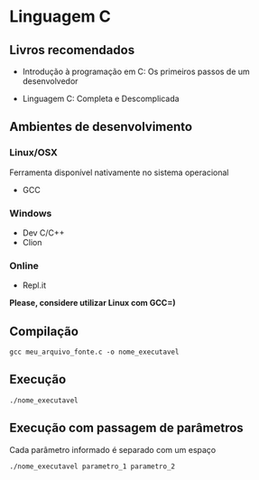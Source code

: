 # Linguagem C

## Livros recomendados

* Introdução à programação em C: Os primeiros passos de um desenvolvedor

* Linguagem C: Completa e Descomplicada

## Ambientes de desenvolvimento

### Linux/OSX

Ferramenta disponível nativamente no sistema operacional

* GCC 

### Windows

* Dev C/C++
* Clion


### Online

* Repl.it

**Please, considere utilizar Linux com GCC=)**


## Compilação

```
gcc meu_arquivo_fonte.c -o nome_executavel
```

## Execução

```
./nome_executavel
```

## Execução com passagem de parâmetros

Cada parâmetro informado é separado com um espaço

```
./nome_executavel parametro_1 parametro_2
```